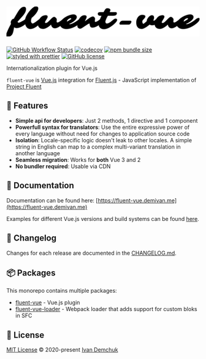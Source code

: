 # ![fluent-vue logo | height=100](./docs/assets/logo.svg)

[![GitHub Workflow Status](https://img.shields.io/github/workflow/status/demivan/fluent-vue/Test)](https://github.com/Demivan/fluent-vue/actions)
[![codecov](https://codecov.io/gh/Demivan/fluent-vue/branch/develop/graph/badge.svg?token=0JSSE94EGJ)](https://codecov.io/gh/Demivan/fluent-vue)
[![npm bundle size](https://img.shields.io/bundlephobia/min/fluent-vue)](https://bundlephobia.com/result?p=fluent-vue)
[![styled with prettier](https://img.shields.io/badge/styled_with-prettier-ff69b4.svg)](https://github.com/prettier/prettier)
[![GitHub license](https://img.shields.io/github/license/demivan/fluent-vue)](https://github.com/Demivan/fluent-vue/blob/develop/LICENSE)

Internationalization plugin for Vue.js

`fluent-vue` is [Vue.js](https://vuejs.org) integration for [Fluent.js](https://github.com/projectfluent/fluent.js) - JavaScript implementation of [Project Fluent](https://projectfluent.org)  

## 🚀 Features

- **Simple api for developers**: Just 2 methods, 1 directive and 1 component
- **Powerfull syntax for translators**: Use the entire expressive power of every language without need for changes to application source code
- **Isolation**: Locale-specific logic doesn't leak to other locales. A simple string in English can map to a complex multi-variant translation in another language
- **Seamless migration**: Works for **both** Vue 3 and 2
- **No bundler required**: Usable via CDN

## 📖 Documentation

Documentation can be found here: [https://fluent-vue.demivan.me](https://fluent-vue.demivan.me)

Examples for different Vue.js versions and build systems can be found [here](https://github.com/demivan/fluent-vue/tree/develop/examples).

## 📜 Changelog

Changes for each release are documented in the [CHANGELOG.md](https://github.com/demivan/fluent-vue/blob/develop/CHANGELOG.md).

## 📦 Packages

This monorepo contains multiple packages:

* [fluent-vue](https://github.com/Demivan/fluent-vue/tree/develop/packages/fluent-vue) - Vue.js plugin
* [fluent-vue-loader](https://github.com/Demivan/fluent-vue/tree/develop/packages/fluent-vue-loader) - Webpack loader that adds support for custom bloks in SFC


## 📄 License

[MIT License](https://github.com/demivan/fluent-vue/blob/develop/LICENSE) © 2020-present [Ivan Demchuk](https://github.com/demivan)
